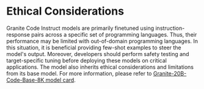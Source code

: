 # Ethical Considerations
<!--
Sourced from: https://huggingface.co/ibm-granite/granite-20b-code-instruct-8k#ethical-considerations-and-limitations
-->
Granite Code Instruct models are primarily finetuned using instruction-response pairs across a specific set of programming languages. Thus, their performance may be limited with out-of-domain programming languages. In this situation, it is beneficial providing few-shot examples to steer the model's output. Moreover, developers should perform safety testing and target-specific tuning before deploying these models on critical applications. The model also inherits ethical considerations and limitations from its base model. For more information, please refer to [Granite-20B-Code-Base-8K model card](https://huggingface.co/ibm-granite/granite-20b-code-base-8k).